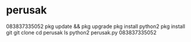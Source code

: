 # perusak
083837335052
pkg update && pkg upgrade
pkg install python2
pkg install git
git clone
cd perusak
ls
python2 perusak.py
083837335052
